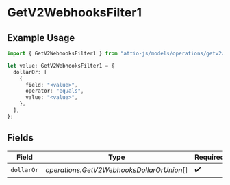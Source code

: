 # GetV2WebhooksFilter1

## Example Usage

```typescript
import { GetV2WebhooksFilter1 } from "attio-js/models/operations/getv2webhooks.js";

let value: GetV2WebhooksFilter1 = {
  dollarOr: [
    {
      field: "<value>",
      operator: "equals",
      value: "<value>",
    },
  ],
};
```

## Fields

| Field                                     | Type                                      | Required                                  | Description                               |
| ----------------------------------------- | ----------------------------------------- | ----------------------------------------- | ----------------------------------------- |
| `dollarOr`                                | *operations.GetV2WebhooksDollarOrUnion*[] | :heavy_check_mark:                        | N/A                                       |